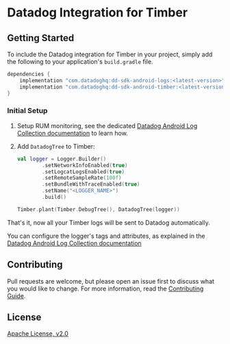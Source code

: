 # Datadog Integration for Timber

## Getting Started 

To include the Datadog integration for Timber in your project, simply add the
following to your application's `build.gradle` file.

```groovy
dependencies {
    implementation "com.datadoghq:dd-sdk-android-logs:<latest-version>"
    implementation "com.datadoghq:dd-sdk-android-timber:<latest-version>"
}
```

### Initial Setup

1. Setup RUM monitoring, see the dedicated [Datadog Android Log Collection documentation][1] to learn how.
2. Add `DatadogTree` to Timber:

   ```kotlin
   val logger = Logger.Builder()
           .setNetworkInfoEnabled(true)
           .setLogcatLogsEnabled(true)
           .setRemoteSampleRate(100f)
           .setBundleWithTraceEnabled(true)
           .setName("<LOGGER_NAME>")
           .build()

   Timber.plant(Timber.DebugTree(), DatadogTree(logger))
   ```

That's it, now all your Timber logs will be sent to Datadog automatically.

You can configure the logger's tags and attributes, as explained in the  [Datadog Android Log Collection documentation][1]

## Contributing

Pull requests are welcome, but please open an issue first to discuss what you
would like to change. For more information, read the 
[Contributing Guide](../../CONTRIBUTING.md).

## License

[Apache License, v2.0](../../LICENSE)

[1]: https://docs.datadoghq.com/logs/log_collection/android/?tab=kotlin
